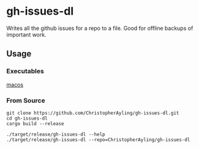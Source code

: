 # gh-issues-dl

Writes all the github issues for a repo to a file. Good for offline backups of important work.

## Usage

### Executables

[macos](https://github.com/ChristopherAyling/gh-issues-dl/releases/download/mvp/gh-issues-dl)

### From Source

```
git clone https://github.com/ChristopherAyling/gh-issues-dl.git
cd gh-issues-dl
cargo build --release

./target/release/gh-issues-dl --help
./target/release/gh-issues-dl --repo=ChristopherAyling/gh-issues-dl
```